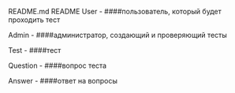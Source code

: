 README.md
README
User -
####пользователь, который будет проходить тест

Admin -
####администратор, создающий и проверяющий тесты

Test -
####тест

Question -
####вопрос теста

Answer -
####ответ на вопросы
